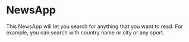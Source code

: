# NewsApp
This NewsApp will let you search for anything that you want to read. For example, you can search with country name or city or any sport.
